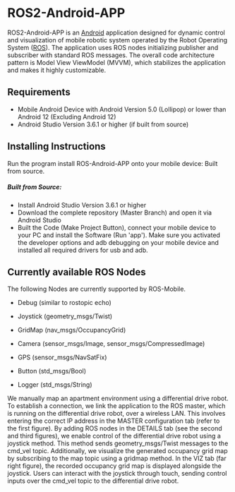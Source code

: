 # ROS2-Android-APP

ROS2-Android-APP is an [Android](https://www.android.com/) application designed for dynamic control and visualization of mobile robotic system operated by the Robot Operating System ([ROS](http://wiki.ros.org/)). The application uses ROS nodes initializing publisher and subscriber with standard ROS messages. The overall code architecture pattern is Model View ViewModel (MVVM), which stabilizes the application and makes it highly customizable.

## Requirements

- Mobile Android Device with Android Version 5.0 (Lollipop) or lower than Android 12 (Excluding Android 12)
- Android Studio Version 3.6.1 or higher (if built from source)

## Installing Instructions

Run the program install ROS-Android-APP onto your mobile device: Built from source.

##### Built from Source:

- Install Android Studio Version 3.6.1 or higher
- Download the complete repository (Master Branch) and open it via Android Studio
- Built the Code (Make Project Button), connect your mobile device to your PC and install the Software (Run 'app'). Make sure you activated the developer options and adb debugging on your mobile device and installed all required drivers for usb and adb.

## Currently available ROS Nodes

The following Nodes are currently supported by ROS-Mobile. 

- Debug (similar to rostopic echo)

- Joystick (geometry_msgs/Twist)

- GridMap (nav_msgs/OccupancyGrid)

- Camera (sensor_msgs/Image, sensor_msgs/CompressedImage)

- GPS (sensor_msgs/NavSatFix)

- Button (std_msgs/Bool)

- Logger (std_msgs/String)



We manually map an apartment environment using a differential drive robot. To establish a connection, we link the application to the ROS master, which is running on the differential drive robot, over a wireless LAN. This involves entering the correct IP address in the MASTER configuration tab (refer to the first figure). By adding ROS nodes in the DETAILS tab (see the second and third figures), we enable control of the differential drive robot using a joystick method. This method sends geometry_msgs/Twist messages to the cmd_vel topic. Additionally, we visualize the generated occupancy grid map by subscribing to the map topic using a gridmap method. In the VIZ tab (far right figure), the recorded occupancy grid map is displayed alongside the joystick. Users can interact with the joystick through touch, sending control inputs over the cmd_vel topic to the differential drive robot.

